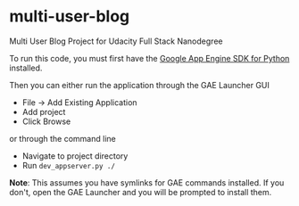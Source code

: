 # multi-user-blog
Multi User Blog Project for Udacity Full Stack Nanodegree

To run this code, you must first have the [Google App Engine SDK for Python](https://cloud.google.com/appengine/downloads) installed.

Then you can either run the application through the GAE Launcher GUI
  - File -> Add Existing Application
  - Add project
  - Click Browse
  
or through the command line
  - Navigate to project directory
  - Run `dev_appserver.py ./`

__Note__: This assumes you have symlinks for GAE commands installed. If you don't, open the GAE Launcher and you will be prompted to install them.
